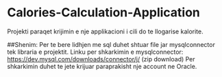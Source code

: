 # Calories-Calculation-Application
Projekti paraqet krijimin e nje applikacioni i cili do te llogarise kalorite.



##Shenim:
Per te bere lidhjen me sql duhet shtuar file jar mysqlconnector tek libraria e projektit. 
Linku per shkarkimin e mysqlconnector: https://dev.mysql.com/downloads/connector/j/ (zip download)
Per shkarkimin duhet te jete krijuar paraprakisht nje account ne Oracle. 
